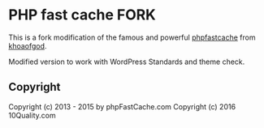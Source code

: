 # PHP fast cache FORK

This is a fork modification of the famous and powerful [phpfastcache](http://www.phpfastcache.com) from [khoaofgod](https://github.com/khoaofgod/phpfastcache).

Modified version to work with WordPress Standards and theme check.

## Copyright

Copyright (c) 2013 - 2015 by phpFastCache.com
Copyright (c) 2016 10Quality.com